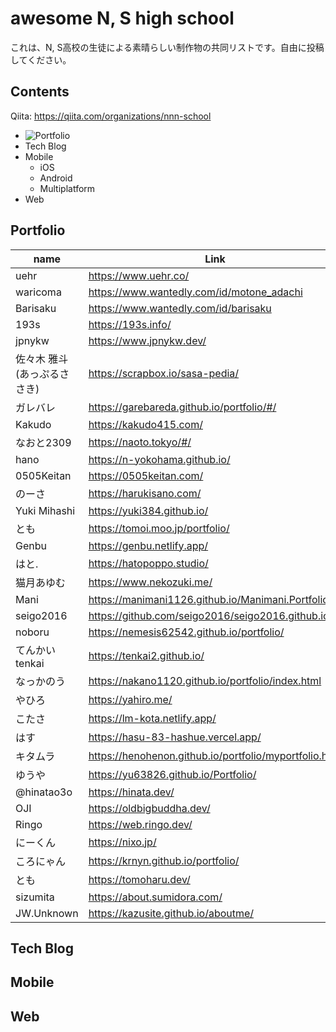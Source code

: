 # awesome N, S high school

これは、N, S高校の生徒による素晴らしい制作物の共同リストです。自由に投稿してください。

## Contents

Qiita: https://qiita.com/organizations/nnn-school

* ![Portfolio](https://github.com/crudslag/awesome-ns#portfolio)
* Tech Blog
* Mobile
  * iOS
  * Android
  * Multiplatform
* Web

## Portfolio

| name | Link | Source code |
| --- | --- | --- |
| uehr | https://www.uehr.co/ | https://github.com/uehr/uehr.github.io |
| waricoma | https://www.wantedly.com/id/motone_adachi |  |
| Barisaku | https://www.wantedly.com/id/barisaku |  |
| 193s | https://193s.info/ |  |
| jpnykw | https://www.jpnykw.dev/ | https://github.com/jpnykw/jpnykw.dev |
| 佐々木 雅斗(あっぷるささき) | https://scrapbox.io/sasa-pedia/ |  |
| ガレバレ | https://garebareda.github.io/portfolio/#/ | https://github.com/garebareDA/portfolio |
| Kakudo | https://kakudo415.com/ | https://github.com/kakudo415/kakudo415.com |
| なおと2309 | https://naoto.tokyo/#/ |  |
| hano | https://n-yokohama.github.io/ | https://github.com/N-Yokohama/n-yokohama.github.io |
| 0505Keitan | https://0505keitan.com/ | https://github.com/0505Keitan/0505Keitan.github.io |
| のーさ | https://harukisano.com/ | https://github.com/hrqsn/site |
| Yuki Mihashi | https://yuki384.github.io/ |  |
| とも | https://tomoi.moo.jp/portfolio/ |  |
| Genbu | https://genbu.netlify.app/ |  |
| はと. | https://hatopoppo.studio/ |  |
| 猫月あゆむ | https://www.nekozuki.me/ | https://github.com/AyumuNekozuki/nekozuki_me |
| Mani | https://manimani1126.github.io/Manimani.Portfolio/ |  |
| seigo2016 | https://github.com/seigo2016/seigo2016.github.io |  |
| noboru | https://nemesis62542.github.io/portfolio/ | https://github.com/Nemesis62542/portfolio/tree/master/docs |
| てんかい tenkai | https://tenkai2.github.io/ | https://github.com/tenkai2/tenkai2.github.io |
| なっかのう | https://nakano1120.github.io/portfolio/index.html | https://github.com/nakano1120/portfolio |
| やひろ | https://yahiro.me/ |  |
| こたさ | https://lm-kota.netlify.app/ | https://github.com/kotaok/myportfolio |
| はす | https://hasu-83-hashue.vercel.app/ | https://github.com/hashue/Portfolio |
| キタムラ | https://henohenon.github.io/portfolio/myportfolio.html | https://github.com/henohenon/portfolio |
| ゆうや | https://yu63826.github.io/Portfolio/ | https://github.com/yu63826/Portfolio/ |
| @hinatao3o | https://hinata.dev/ | https://github.com/fjhrhnt/hinata.dev |
| OJI | https://oldbigbuddha.dev/ | https://github.com/OldBigBuddha/portfolio |
| Ringo | https://web.ringo.dev/ | https://github.com/Ringo-dev/webpage/ |
| にーくん | https://nixo.jp/ |  |
| ころにゃん | https://krnyn.github.io/portfolio/ | https://github.com/krnyn/portfolio |
| とも | https://tomoharu.dev/ | https://github.com/WTomoharu/next-portfolio |
| sizumita | https://about.sumidora.com/ | https://github.com/sizumita/portfolio |
| JW.Unknown | https://kazusite.github.io/aboutme/ | https://github.com/Kondo-Kazushi/Kondo-kazushi.github.io |


## Tech Blog

## Mobile

## Web
